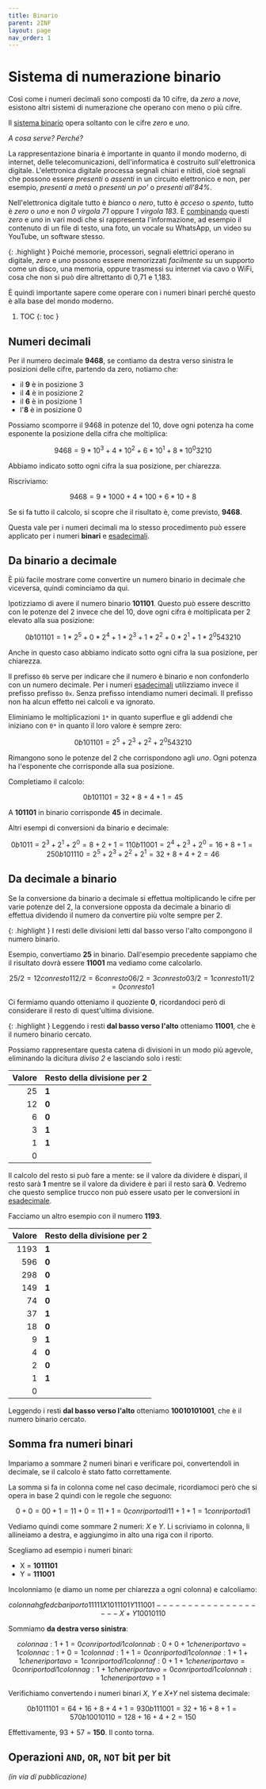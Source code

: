```yaml
---
title: Binario
parent: 2INF
layout: page
nav_order: 1
---
```


# Sistema di numerazione binario

Così come i numeri decimali sono composti da 10 cifre, da _zero_ a _nove_,
esistono altri sistemi di numerazione che operano con meno o più cifre.

Il [sistema binario](https://it.wikipedia.org/wiki/Sistema_numerico_binario)
opera soltanto con le cifre _zero_ e _uno_.

_A cosa serve? Perché?_

La rappresentazione binaria è importante in quanto il mondo moderno, di internet,
delle telecomunicazioni, dell'informatica è costruito sull'elettronica digitale.
L'elettronica digitale processa segnali chiari e nitidi, cioè segnali
che possono essere _presenti_ o _assenti_ in un circuito elettronico e non,
per esempio, _presenti a metà_ o _presenti un po'_ o _presenti all'84%_.

Nell'elettronica digitale tutto è _bianco_ o _nero_, tutto è _acceso_
o _spento_, tutto è _zero_ o _uno_ e non _0 virgola 71_ oppure _1 virgola 183_.
È [combinando](../codifiche/index.md) questi _zero_ e _uno_ in vari modi che si rappresenta
l'informazione, ad esempio il contenuto di un file di testo, una foto,
un vocale su WhatsApp, un video su YouTube, un software stesso.

{: .highlight }
Poiché memorie, processori, segnali elettrici operano in digitale,
_zero_ e _uno_ possono essere memorizzati _facilmente_ su un supporto
come un disco, una memoria, oppure trasmessi su internet via cavo o WiFi,
cosa che non si può dire altrettanto di 0,71 e 1,183.

È quindi importante sapere come operare con i numeri binari
perché questo è alla base del mondo moderno.

1. TOC
{: toc }

## Numeri decimali

Per il numero decimale **9468**, se contiamo da destra verso sinistra
le posizioni delle cifre, partendo da zero, notiamo che:

- il **9** è in posizione 3
- il **4** è in posizione 2
- il **6** è in posizione 1
- l'**8** è in posizione 0

Possiamo scomporre il 9468 in potenze del 10, dove ogni potenza
ha come esponente la posizione della cifra che moltiplica:

```math
9468 = 9 * 10^3 + 4 * 10^2 + 6 * 10^1 + 8 * 10^0
3210
```

Abbiamo indicato sotto ogni cifra la sua posizione, per chiarezza.

Riscriviamo:

```math
9468 = 9 * 1000 + 4 * 100 + 6 * 10 + 8
```

Se si fa tutto il calcolo, si scopre che il risultato è, come previsto, **9468**.

Questa vale per i numeri decimali ma lo stesso procedimento
può essere applicato per i numeri **binari** e [esadecimali](../esadecimale/index.md#da-esadecimale-a-decimale).

## Da binario a decimale

È più facile mostrare come convertire un numero binario in decimale
che viceversa, quindi cominciamo da qui.

Ipotizziamo di avere il numero binario **101101**. Questo può essere
descritto con le potenze del 2 invece che del 10, dove ogni cifra
è moltiplicata per 2 elevato alla sua posizione:

```math
0b101101 = 1 * 2^5 + 0 * 2^4 + 1 * 2^3 + 1 * 2^2 + 0 * 2^1 + 1 * 2^0
  543210
```

Anche in questo caso abbiamo indicato sotto ogni cifra la sua posizione, per chiarezza.

Il prefisso `0b` serve per indicare che il numero è binario e non confonderlo
con un numero decimale. Per i numeri [esadecimali](../esadecimale/index.md)
utilizziamo invece il prefisso prefisso `0x`. Senza prefisso intendiamo numeri decimali.
Il prefisso non ha alcun effetto nei calcoli e va ignorato.

Eliminiamo le moltiplicazioni `1*` in quanto superflue e
gli addendi che iniziano con `0*` in quanto il loro valore è sempre zero:

```math
0b101101 = 2^5 + 2^3 + 2^2 + 2^0
  543210
```

Rimangono sono le potenze del 2 che corrispondono agli _uno_. Ogni potenza
ha l'esponente che corrisponde alla sua posizione.

Completiamo il calcolo:

```math
0b101101 = 32 + 8 + 4 + 1 = 45
```

A **101101** in binario corrisponde **45** in decimale.

Altri esempi di conversioni da binario e decimale:

```math
  0b1011 = 2^3 + 2^1 + 2^0 = 8 + 2 + 1 = 11
 0b11001 = 2^4 + 2^3 + 2^0 = 16 + 8 + 1 = 25
0b101110 = 2^5 + 2^3 + 2^2 + 2^1 = 32 + 8 + 4 + 2 = 46
```

## Da decimale a binario

Se la conversione da binario a decimale si effettua moltiplicando
le cifre per varie potenze del 2, la conversione opposta da decimale
a binario di effettua dividendo il numero da convertire più volte sempre per 2.

{: .highlight }
I resti delle divisioni letti dal basso verso l'alto compongono il numero binario.

Esempio, convertiamo **25** in binario. Dall'esempio precedente sappiamo che il
risultato dovrà essere **11001** ma vediamo come calcolarlo.

```math
25 / 2 = 12 con resto 1
12 / 2 =  6 con resto 0
 6 / 2 =  3 con resto 0
 3 / 2 =  1 con resto 1
 1 / 2 =  0 con resto 1
```

Ci fermiamo quando otteniamo il quoziente **0**, ricordandoci però di considerare
il resto di quest'ultima divisione.

{: .highlight }
Leggendo i resti **dal basso verso l'alto** otteniamo **11001**,
che è il numero binario cercato.

Possiamo rappresentare questa catena di divisioni in un modo più agevole,
eliminando la dicitura _diviso 2_ e lasciando solo i resti:

| Valore | Resto della divisione per 2 |
|-------:|:----------------------------|
|     25 | **1**                       |
|     12 | **0**                       |
|      6 | **0**                       |
|      3 | **1**                       |
|      1 | **1**                       |
|      0 |                             |

Il calcolo del resto si può fare a mente: se il valore da dividere è dispari,
il resto sarà **1** mentre se il valore da dividere è pari
il resto sarà **0**. Vedremo che questo semplice trucco
non può essere usato per le conversioni in [esadecimale](../esadecimale/index.md#da-decimale-a-esadecimale).

Facciamo un altro esempio con il numero **1193**.

| Valore | Resto della divisione per 2 |
|-------:|:----------------------------|
|   1193 | **1**                       |
|    596 | **0**                       |
|    298 | **0**                       |
|    149 | **1**                       |
|     74 | **0**                       |
|     37 | **1**                       |
|     18 | **0**                       |
|      9 | **1**                       |
|      4 | **0**                       |
|      2 | **0**                       |
|      1 | **1**                       |
|      0 |                             |

Leggendo i resti **dal basso verso l'alto** otteniamo **10010101001**,
che è il numero binario cercato.

## Somma fra numeri binari

Impariamo a sommare 2 numeri binari e verificare poi, convertendoli in decimale,
se il calcolo è stato fatto correttamente.

La somma si fa in colonna come nel caso decimale, ricordiamoci però
che si opera in base 2 quindi con le regole che seguono:

```math
    0 + 0 = 0
    0 + 1 = 1
    1 + 0 = 1
    1 + 1 = 0 con riporto di 1
1 + 1 + 1 = 1 con riporto di 1
```

Vediamo quindi come sommare 2 numeri: _X_ e _Y_.
Li scriviamo in colonna, li allineiamo a destra,
e aggiungimo in alto una riga con il riporto.

Scegliamo ad esempio i numeri binari:

- X = **1011101**
- Y = **111001**

Incolonniamo (e diamo un nome per chiarezza a ogni colonna) e calcoliamo:

```math
colonna   h g f e d c b a
riporto   1 1 1 1     1
      
      X     1 0 1 1 1 0 1
      Y       1 1 1 0 0 1
      -------------------
  X + Y   1 0 0 1 0 1 1 0
```

Sommiamo **da destra verso sinistra**:

```math
colonna a:  1 + 1                      = 0 con riporto di 1
colonna b:  0 + 0 + 1 che ne riportavo = 1
colonna c:  1 + 0                      = 1
colonna d:  1 + 1                      = 0 con riporto di 1
colonna e:  1 + 1 + 1 che ne riportavo = 1 con riporto di 1
colonna f:  0 + 1 + 1 che ne riportavo = 0 con riporto di 1
colonna g:  1     + 1 che ne riportavo = 0 con riporto di 1
colonna h:          1 che ne riportavo = 1
```

Verifichiamo convertendo i numeri binari _X_, _Y_ e _X+Y_ nel sistema decimale:

```math
 0b1011101 =       64      + 16 + 8 + 4     + 1 = 93
  0b111001 =            32 + 16 + 8         + 1 = 57
0b10010110 = 128           + 16     + 4 + 2     = 150
```

Effettivamente, 93 + 57 = **150**. Il conto torna.

## Operazioni `AND`, `OR`, `NOT` bit per bit
_(in via di pubblicazione)_